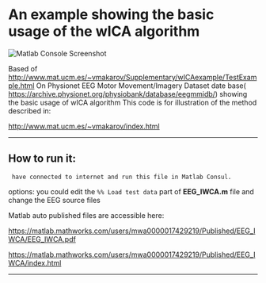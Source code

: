 #  An example showing the basic usage of the wICA algorithm

![ Matlab Console Screenshot](http://s7.picofile.com/file/8387073234/Screenshot_from_2020_02_04_05_27_45.png)

Based of http://www.mat.ucm.es/~vmakarov/Supplementary/wICAexample/TestExample.html
On Physionet EEG Motor Movement/Imagery Dataset date base(  https://archive.physionet.org/physiobank/database/eegmmidb/)
showing the basic usage of wICA algorithm
This code is for illustration of the method described in:  

http://www.mat.ucm.es/~vmakarov/index.html

----------------

## How to run it:

     have connected to internet and run this file in Matlab Consul.
    

options:
       you could edit the `%% Load test data` part of **EEG_IWCA.m** file and change the EEG source files

Matlab auto published files are accessible here:

https://matlab.mathworks.com/users/mwa0000017429219/Published/EEG_IWCA/EEG_IWCA.pdf

https://matlab.mathworks.com/users/mwa0000017429219/Published/EEG_IWCA/index.html

------------------------

